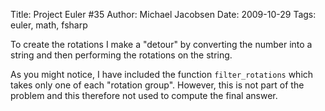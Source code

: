 Title: Project Euler #35
Author: Michael Jacobsen
Date: 2009-10-29
Tags: euler, math, fsharp

To create the rotations I make a "detour" by converting the number
into a string and then performing the rotations on the string.

<script src="https://gist.github.com/4114163.js?file=euler32.fs"></script>

As you might notice, I have included the function
<code>filter_rotations</code> which takes only one of each "rotation
group". However, this is not part of the problem and this therefore
not used to compute the final answer.
